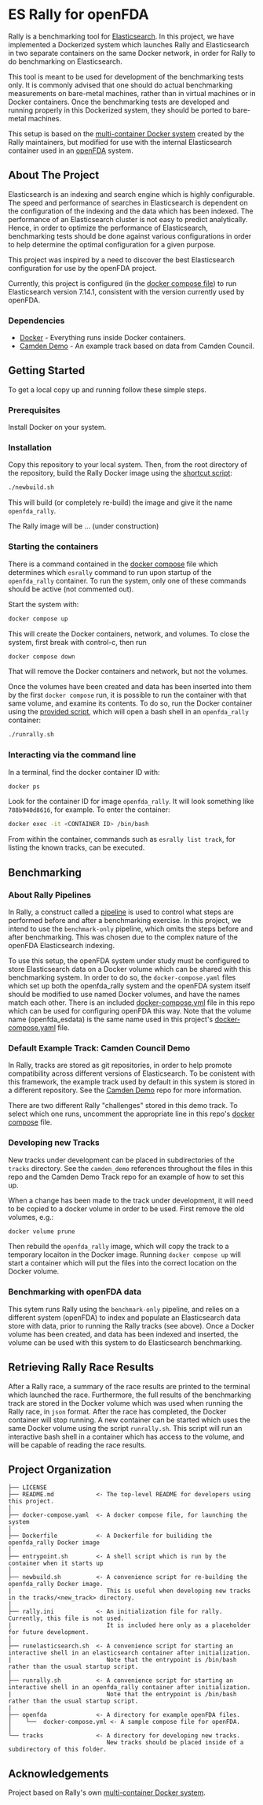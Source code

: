 # ES Rally for openFDA

Rally is a benchmarking tool for [Elasticsearch](https://www.elastic.co/elasticsearch/).  In this project, we have implemented a Dockerized system which launches Rally and Elasticsearch in two separate containers on the same Docker network, in order for Rally to do benchmarking on Elasticsearch.

This tool is meant to be used for development of the benchmarking tests only.  It is commonly advised that one should do actual benchmarking measurements on bare-metal machines, rather than in virtual machines or in Docker containers.  Once the benchmarking tests are developed and running properly in this Dockerized system, they should be ported to bare-metal machines.

This setup is based on the [multi-container Docker system](https://github.com/elastic/rally/tree/master/docker) created by the Rally maintainers, but modified for use with the internal Elasticsearch container used in an [openFDA](https://github.com/FDA/openfda) system.

<!-- ABOUT THE PROJECT -->
## About The Project

Elasticsearch is an indexing and search engine which is highly configurable.  The speed and performance of searches in Elasticsearch is dependent on the configuration of the indexing and the data which has been indexed.  The performance of an Elasticsearch cluster is not easy to predict analytically.  Hence, in order to optimize the performance of Elasticsearch, benchmarking tests should be done against various configurations in order to help determine the optimal configuration for a given purpose.

This project was inspired by a need to discover the best Elasticsearch configuration for use by the openFDA project.

Currently, this project is configured (in the [docker compose file](docker-compose.yaml)) to run Elasticsearch version 7.14.1, consistent with the version currently used by openFDA. 


### Dependencies

* [Docker](https://www.docker.com/) - Everything runs inside Docker containers.
* [Camden Demo](https://github.com/RIKnight/camden_demo.git) - An example track based on data from Camden Council.


<!-- GETTING STARTED -->
## Getting Started

To get a local copy up and running follow these simple steps.

### Prerequisites

Install Docker on your system.  


### Installation

Copy this repository to your local system.  Then, from the root directory of the repository, build the Rally Docker image using the [shortcut script](newbuild.sh):

```sh
./newbuild.sh
```
This will build (or completely re-build) the image and give it the name `openfda_rally`.

The Rally image will be ... (under construction)

### Starting the containers

There is a command contained in the [docker compose](docker-compose.yaml) file which determines which `esrally` command to run upon startup of the `openfda_rally` container.  To run the system, only one of these commands should be active (not commented out).

Start the system with:

```sh
docker compose up
```

This will create the Docker containers, network, and volumes.  To close the system, first break with control-c, then run

```sh
docker compose down
```

That will remove the Docker containers and network, but not the volumes.

Once the volumes have been created and data has been inserted into them by the first `docker compose` run, it is possible to run the container with that same volume, and examine its contents.
To do so, run the Docker container using the [provided script](runrally.sh), which will open a bash shell in an `openfda_rally` container:

```sh
./runrally.sh
```

### Interacting via the command line

In a terminal, find the docker container ID with:

```sh
docker ps
```

Look for the container ID for image `openfda_rally`.  It will look something like `788b940d8616`, for example.  To enter the container:

```sh
docker exec -it <CONTAINER ID> /bin/bash
```

From within the container, commands such as `esrally list track`, for listing the known tracks, can be executed.


<!-- Benchmarking -->
## Benchmarking

### About Rally Pipelines

In Rally, a construct called a [pipeline](https://esrally.readthedocs.io/en/stable/pipelines.html) is used to control what steps are performed before and after a benchmarking exercise.  In this project, we intend to use the `benchmark-only` pipeline, which omits the steps before and after benchmarking.  This was chosen due to the complex nature of the openFDA Elasticsearch indexing.  

To use this setup, the openFDA system under study must be configured to store Elasticsearch data on a Docker volume which can be shared with this benchmarking system.  In order to do so, the `docker-compose.yaml` files which set up both the openfda_rally system and the openFDA system itself should be modified to use named Docker volumes, and have the names match each other.  There is an included [docker-compose.yml](openfda/docker-compose.yml) file in this repo which can be used for configuring openFDA this way.  Note that the volume name (openfda_esdata) is the same name used in this project's [docker-compose.yaml](docker-compose.yaml) file.

### Default Example Track:  Camden Council Demo

In Rally, tracks are stored as git repositories, in order to help promote compatibility across different versions of Elasticsearch.  To be conistent with this framework, the example track used by default in this system is stored in a different repository.  See the [Camden Demo](https://github.com/RIKnight/camden_demo.git) repo for more information.

There are two different Rally "challenges" stored in this demo track.  To select which one runs, uncomment the appropriate line in this repo's [docker compose](docker-compose.yaml) file.


### Developing new Tracks

New tracks under development can be placed in subdirectories of the `tracks` directory.
See the `camden_demo` references throughout the files in this repo and the Camden Demo Track repo for an example of how to set this up.

When a change has been made to the track under development, it will need to be copied to a docker volume in order to be used.  First remove the old volumes, e.g.:

```sh
docker volume prune
```

Then rebuild the `openfda_rally` image, which will copy the track to a temporary locaiton in the Docker image.  Running `docker compose up` will start a container which will put the files into the correct location on the Docker volume. 


### Benchmarking with openFDA data

This sytem runs Rally using the `benchmark-only` pipeline, and relies on a different system (openFDA) to index and populate an Elasticsearch data store with data, prior to running the Rally tracks (see above).  Once a Docker volume has been created, and data has been indexed and inserted, the volume can be used with this system to do Elasticsearch benchmarking.


## Retrieving Rally Race Results

After a Rally race, a summary of the race results are printed to the terminal which launched the race.  Furthermore, the full results of the benchmarking track are stored in the Docker volume which was used when running the Rally race, in `json` format.  After the race has completed, the Docker container will stop running.  A new container can be started which uses the same Docker volume using the script `runrally.sh`.  This script will run an interactive bash shell in a container which has access to the volume, and will be capable of reading the race results.


<!-- PROJECT ORGANIZATION -->
## Project Organization


    ├── LICENSE
    ├── README.md            <- The top-level README for developers using this project.
    │
    ├── docker-compose.yaml  <- A docker compose file, for launching the system
    │
    ├── Dockerfile           <- A Dockerfile for builiding the openfda_rally Docker image
    │
    ├── entrypoint.sh        <- A shell script which is run by the container when it starts up
    │
    ├── newbuild.sh          <- A convenience script for re-building the openfda_rally Docker image.
    |                           This is useful when developing new tracks in the tracks/<new_track> directory.
    │
    ├── rally.ini            <- An initialization file for rally.  Currently, this file is not used.
    |                           It is included here only as a placeholder for future development.
    │
    ├── runelasticsearch.sh  <- A convenience script for starting an interactive shell in an elasticsearch container after initialization.
    |                           Note that the entrypoint is /bin/bash rather than the usual startup script.
    │
    ├── runrally.sh          <- A convenience script for starting an interactive shell in an openfda_rally container after initialization.
    |                           Note that the entrypoint is /bin/bash rather than the usual startup script.
    |
    ├── openfda              <- A directory for example openFDA files.
    │    └──  docker-compose.yml <- A sample compose file for openFDA. 
    │
    └── tracks               <- A directory for developing new tracks.  
                                New tracks should be placed inside of a subdirectory of this folder.


<!-- ACKNOWLEDGEMENTS -->
## Acknowledgements

Project based on Rally's own [multi-container Docker system](https://github.com/elastic/rally/tree/master/docker).


